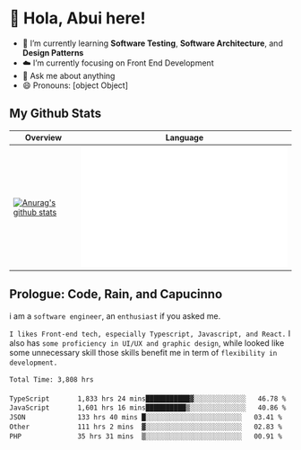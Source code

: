 # 👋 Hola, Abui here!

- 🌱 I’m currently learning **Software Testing**, **Software Architecture**, and **Design Patterns**
- ☁️ I’m currently focusing on Front End Development
- 💬 Ask me about anything
- 😄 Pronouns: [object Object]

## My Github Stats

| Overview | Language |
| --- | --- |
|[![Anurag's github stats](https://github-readme-stats.vercel.app/api?username=abui-am&count_private=true)](https://github.com/anuraghazra/github-readme-stats)|![Language](https://raw.githubusercontent.com/abui-am/stats/c6455f656dfce7acd3951e5ec5b25d72af0b2ee3/generated/languages.svg)|

## Prologue: Code, Rain, and Capucinno
i am a `software engineer`, an `enthusiast` if you asked me. 

`I likes Front-end tech, especially Typescript, Javascript, and React.` I also has `some proficiency in UI/UX and graphic design`, while looked like some unnecessary skill those skills benefit me in term of `flexibility in development.`


<!--START_SECTION:waka-->

```txt
Total Time: 3,808 hrs

TypeScript       1,833 hrs 24 mins███████████▓░░░░░░░░░░░░░   46.78 %
JavaScript       1,601 hrs 16 mins██████████▒░░░░░░░░░░░░░░   40.86 %
JSON             133 hrs 40 mins █░░░░░░░░░░░░░░░░░░░░░░░░   03.41 %
Other            111 hrs 2 mins  ▓░░░░░░░░░░░░░░░░░░░░░░░░   02.83 %
PHP              35 hrs 31 mins  ▒░░░░░░░░░░░░░░░░░░░░░░░░   00.91 %
```

<!--END_SECTION:waka-->
